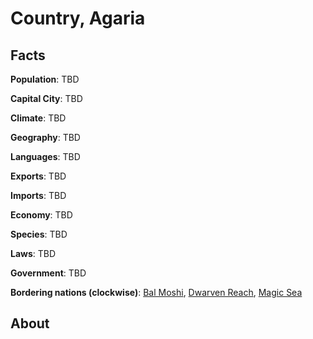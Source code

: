 # Country, Agaria
## Facts
**Population**: TBD

**Capital City**: TBD

**Climate**: TBD

**Geography**: TBD

**Languages**: TBD

**Exports**: TBD

**Imports**: TBD

**Economy**: TBD

**Species**: TBD

**Laws**: TBD

**Government**: TBD

**Bordering nations (clockwise)**: [Bal Moshi](bal_moshi.md), [Dwarven Reach](dwarven_reach.md), [Magic Sea](magic_sea.md)

## About

